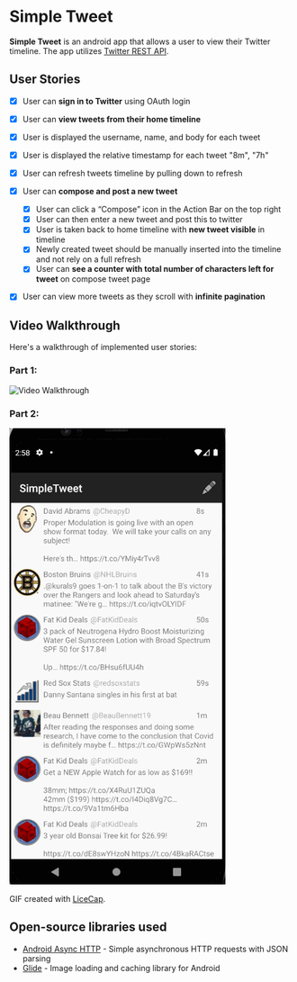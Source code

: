 # Simple Tweet

**Simple Tweet** is an android app that allows a user to view their Twitter timeline. The app utilizes [Twitter REST API](https://dev.twitter.com/rest/public).


## User Stories

- [X] User can **sign in to Twitter** using OAuth login
- [X]	User can **view tweets from their home timeline**
  - [X] User is displayed the username, name, and body for each tweet
  - [X] User is displayed the relative timestamp for each tweet "8m", "7h"
- [X] User can refresh tweets timeline by pulling down to refresh

- [X] User can **compose and post a new tweet**
  - [X] User can click a “Compose” icon in the Action Bar on the top right
  - [X] User can then enter a new tweet and post this to twitter
  - [X] User is taken back to home timeline with **new tweet visible** in timeline
  - [X] Newly created tweet should be manually inserted into the timeline and not rely on a full refresh
  - [X] User can **see a counter with total number of characters left for tweet** on compose tweet page

- [X] User can view more tweets as they scroll with **infinite pagination**




## Video Walkthrough

Here's a walkthrough of implemented user stories:

<h3>Part 1:</h3>
<img src='gifs/Part 1.gif' width='' alt='Video Walkthrough' />

<h3>Part 2:</h3>
<img src='gifs/Part 2.gif' width='' alt='Video Walkthrough' />

GIF created with [LiceCap](http://www.cockos.com/licecap/).


## Open-source libraries used

- [Android Async HTTP](https://github.com/codepath/CPAsyncHttpClient) - Simple asynchronous HTTP requests with JSON parsing
- [Glide](https://github.com/bumptech/glide) - Image loading and caching library for Android


